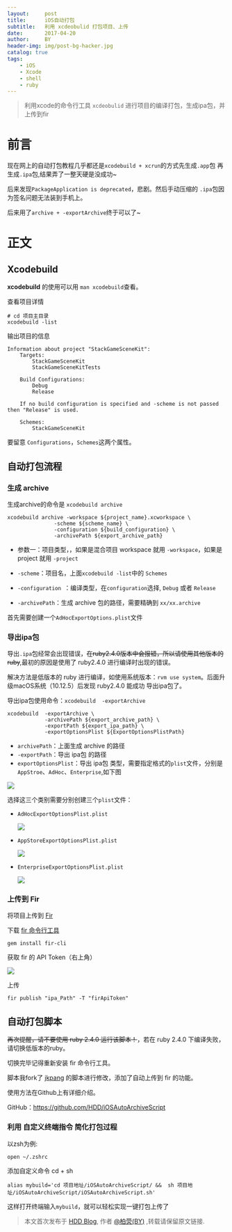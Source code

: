 ```yaml
---
layout:     post
title:      iOS自动打包
subtitle:   利用 xcdeobulid 打包项目、上传
date:       2017-04-20
author:     BY
header-img: img/post-bg-hacker.jpg
catalog: true
tags:
    - iOS
    - Xcode
    - shell
    - ruby
---
```




> 利用xcode的命令行工具 `xcdeobulid` 进行项目的编译打包，生成ipa包，并上传到fir

# 前言
现在网上的自动打包教程几乎都还是`xcodebuild + xcrun`的方式先生成`.app`包 再生成`.ipa`包,结果弄了一整天硬是没成功~

后来发现`PackageApplication is deprecated`，悲剧。然后手动压缩的 `.ipa`包因为签名问题无法装到手机上。

后来用了`archive + -exportArchive`终于可以了~

# 正文

## Xcodebuild

**xcodebuild** 的使用可以用 `man xcodebuild`查看。

查看项目详情

	# cd 项目主目录
	xcodebuild -list
	
输出项目的信息

	Information about project "StackGameSceneKit":
	    Targets:
	        StackGameSceneKit
	        StackGameSceneKitTests
	
	    Build Configurations:
	        Debug
	        Release
	
	    If no build configuration is specified and -scheme is not passed then "Release" is used.
	
	    Schemes:
	        StackGameSceneKit

要留意 `Configurations`，`Schemes`这两个属性。

## 自动打包流程

### 生成 archive

生成archive的命令是 `xcodebuild archive` 

	xcodebuild archive -workspace ${project_name}.xcworkspace \
                   -scheme ${scheme_name} \
                   -configuration ${build_configuration} \
                   -archivePath ${export_archive_path}

- 参数一：项目类型，，如果是混合项目 workspace 就用 `-workspace`，如果是 project 就用 `-project`

- `-scheme`：项目名，上面`xcodebuild -list`中的 `Schemes`

- `-configuration `：编译类型，在`configuration`选择, `Debug` 或者 `Release`

- `-archivePath`：生成 archive 包的路径，需要精确到 `xx/xx.archive`

首先需要创建一个`AdHocExportOptions.plist`文件


### 导出ipa包

导出`.ipa`包经常会出现错误，~~在ruby2.4.0版本中会报错，所以请使用其他版本的ruby~~,最初的原因是使用了 ruby2.4.0 进行编译时出现的错误。

解决方法是低版本的 ruby 进行编译，如使用系统版本：`rvm use system`。后面升级macOS系统（10.12.5）后发现 ruby2.4.0 能成功 导出ipa包了。

导出ipa包使用命令：`xcodebuild  -exportArchive`

	xcodebuild  -exportArchive \
	            -archivePath ${export_archive_path} \
	            -exportPath ${export_ipa_path} \
	            -exportOptionsPlist ${ExportOptionsPlistPath}


- `archivePath`：上面生成 archive 的路径
- `-exportPath`：导出 ipa包 的路径
- `exportOptionsPlist`：导出 ipa包 类型，需要指定格式的`plist`文件，分别是`AppStroe`、`AdHoc`、`Enterprise`,如下图

![](https://ww3.sinaimg.cn/large/006tNc79gy1ff1bcz534ij30g609uq48.jpg)

选择这三个类别需要分别创建三个`plist`文件：

- `AdHocExportOptionsPlist.plist`
	
	![](https://ww3.sinaimg.cn/large/006tNc79gy1ff1bhmwvxfj30ax01pdfu.jpg)
- `AppStoreExportOptionsPlist.plist`

	![](https://ww3.sinaimg.cn/large/006tNc79gy1ff1bijdlsgj30bh01st8q.jpg)
- `EnterpriseExportOptionsPlist.plist`

	![](https://ww4.sinaimg.cn/large/006tNc79gy1ff1bishpk8j30be01sglm.jpg)


### 上传到 Fir

将项目上传到 [Fir](https://fir.im)

下载 [fir 命令行工具](https://github.com/FIRHQ/fir-cli/blob/master/doc/install.md) 

	gem install fir-cli

获取 fir 的 API Token（右上角）

![](https://ww3.sinaimg.cn/large/006tNc79gy1ff28ccsqhyj304t07bwei.jpg)

上传

	fir publish "ipa_Path" -T "firApiToken"
	


## 自动打包脚本

~~再次提醒，请不要使用 ruby 2.4.0 运行该脚本！~~，若在 ruby 2.4.0 下编译失败，请切换低版本的ruby。

切换完毕记得重新安装 fir 命令行工具。

脚本我fork了 [jkpang](https://github.com/jkpang/PPAutoPackageScript) 的脚本进行修改，添加了自动上传到 fir 的功能。

使用方法在Github上有详细介绍。

GitHub：<https://github.com/HDD/iOSAutoArchiveScript>


### 利用 自定义终端指令 简化打包过程

以zsh为例:

	open ~/.zshrc
添加自定义命令 cd + sh

	alias mybuild='cd 项目地址/iOSAutoArchiveScript/ &&  sh 项目地址/iOSAutoArchiveScript/iOSAutoArchiveScript.sh'
这样打开终端输入`mybuild`，就可以轻松实现一键打包上传了

> 本文首次发布于 [HDD Blog](http://HDDChange.github.io), 作者 [@柏荧(BY)](http://github.com/HDD) ,转载请保留原文链接.
